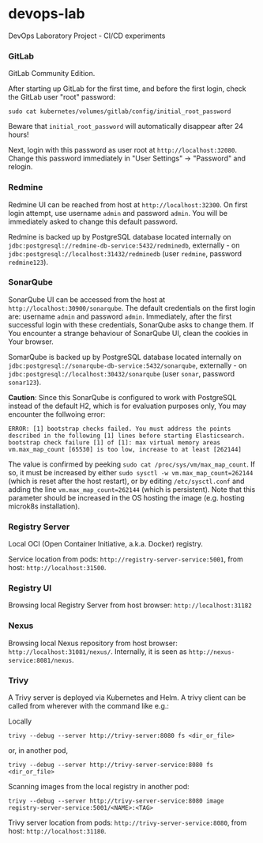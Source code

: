 # devops-lab
DevOps Laboratory Project - CI/CD experiments

### GitLab

GitLab Community Edition.

After starting up GitLab for the first time, and before the first login, check the GitLab user "root" password:

```
sudo cat kubernetes/volumes/gitlab/config/initial_root_password
```

Beware that `initial_root_password` will automatically disappear after 24 hours!

Next, login with this password as user root at `http://localhost:32080`.
Change this password immediately in "User Settings" -> "Password" and relogin.

### Redmine

Redmine UI can be reached from host at `http://localhost:32300`. On first login attempt, use username `admin` and password `admin`.
You will be immediately asked to change this default password.

Redmine is backed up by PostgreSQL database located internally on `jdbc:postgresql://redmine-db-service:5432/redminedb`, externally - on `jdbc:postgresql://localhost:31432/redminedb` (user `redmine`, password `redmine123`).

### SonarQube

SonarQube UI can be accessed from the host at `http://localhost:30900/sonarqube`. The default credentials on the first login are: username `admin` and password `admin`.
Immediately, after the first successful login with these credentials, SonarQube asks to change them.
If You encounter a strange behaviour of SonarQube UI, clean the cookies in Your browser.

SomarQube is backed up by PostgreSQL database located internally on `jdbc:postgresql://sonarqube-db-service:5432/sonarqube`, externally - on `jdbc:postgresql://localhost:30432/sonarqube` (user `sonar`, password `sonar123`).

**Caution**: Since this SonarQube is configured to work with PostgreSQL instead of the default H2, which is for evaluation purposes only, You may encounter the follwoing error:

```
ERROR: [1] bootstrap checks failed. You must address the points described in the following [1] lines before starting Elasticsearch.
bootstrap check failure [1] of [1]: max virtual memory areas vm.max_map_count [65530] is too low, increase to at least [262144]
```

The value is confirmed by peeking `sudo cat /proc/sys/vm/max_map_count`. If so, it must be increased by either `sudo sysctl -w vm.max_map_count=262144` (which is reset after the host restart), or by editing `/etc/sysctl.conf` and adding the line `vm.max_map_count=262144` (which is persistent).
Note that this parameter should be increased in the OS hosting the image (e.g. hosting microk8s installation).

### Registry Server

Local OCI (Open Container Initiative, a.k.a. Docker) registry.

Service location from pods: `http://registry-server-service:5001`, from host: `http://localhost:31500`.

### Registry UI

Browsing local Registry Server from host browser: `http://localhost:31182`

### Nexus

Browsing local Nexus repository from host browser: `http://localhost:31081/nexus/`. Internally, it is seen as `http://nexus-service:8081/nexus`.

### Trivy

A Trivy server is deployed via Kubernetes and Helm. A trivy client can be
called from wherever with the command like e.g.:

Locally

```
trivy --debug --server http://trivy-server:8080 fs <dir_or_file>
```

or, in another pod,

```
trivy --debug --server http://trivy-server-service:8080 fs <dir_or_file>
```

Scanning images from the local registry in another pod:

```
trivy --debug --server http://trivy-server-service:8080 image registry-server-service:5001/<NAME>:<TAG>
```

Trivy server location from pods: `http://trivy-server-service:8080`, from host: `http://localhost:31180`.
